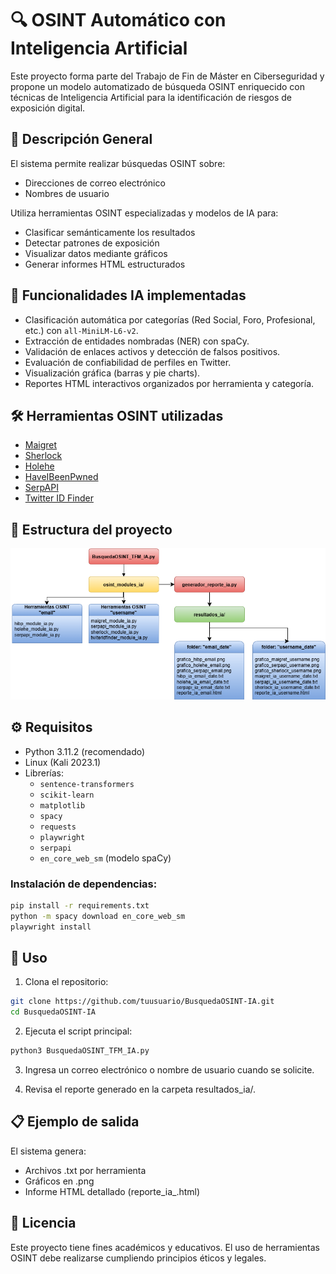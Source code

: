 # 🔍 OSINT Automático con Inteligencia Artificial

Este proyecto forma parte del Trabajo de Fin de Máster en Ciberseguridad y propone un modelo automatizado de búsqueda OSINT enriquecido con técnicas de Inteligencia Artificial para la identificación de riesgos de exposición digital.

## 🚀 Descripción General

El sistema permite realizar búsquedas OSINT sobre:
- Direcciones de correo electrónico
- Nombres de usuario

Utiliza herramientas OSINT especializadas y modelos de IA para:
- Clasificar semánticamente los resultados
- Detectar patrones de exposición
- Visualizar datos mediante gráficos
- Generar informes HTML estructurados

## 🧠 Funcionalidades IA implementadas

- Clasificación automática por categorías (Red Social, Foro, Profesional, etc.) con `all-MiniLM-L6-v2`.
- Extracción de entidades nombradas (NER) con spaCy.
- Validación de enlaces activos y detección de falsos positivos.
- Evaluación de confiabilidad de perfiles en Twitter.
- Visualización gráfica (barras y pie charts).
- Reportes HTML interactivos organizados por herramienta y categoría.

## 🛠️ Herramientas OSINT utilizadas

- [Maigret](https://github.com/soxoj/maigret)
- [Sherlock](https://github.com/sherlock-project/sherlock)
- [Holehe](https://github.com/megadose/holehe)
- [HaveIBeenPwned](https://haveibeenpwned.com/)
- [SerpAPI](https://serpapi.com/)
- [Twitter ID Finder](https://twiteridfinder.com)

## 📂 Estructura del proyecto

![Estructura del proyecto](images/flujo_funcional_OSINT+IA.png)


## ⚙️ Requisitos

- Python 3.11.2 (recomendado)
- Linux (Kali 2023.1)
- Librerías:
  - `sentence-transformers`
  - `scikit-learn`
  - `matplotlib`
  - `spacy`
  - `requests`
  - `playwright`
  - `serpapi`
  - `en_core_web_sm` (modelo spaCy)

### Instalación de dependencias:

```bash
pip install -r requirements.txt
python -m spacy download en_core_web_sm
playwright install
```

## 🧪 Uso
1. Clona el repositorio:

```bash
git clone https://github.com/tuusuario/BusquedaOSINT-IA.git
cd BusquedaOSINT-IA
```

2. Ejecuta el script principal:
```bash
python3 BusquedaOSINT_TFM_IA.py
```
3. Ingresa un correo electrónico o nombre de usuario cuando se solicite.

4. Revisa el reporte generado en la carpeta resultados_ia/.

## 📋 Ejemplo de salida
El sistema genera:

- Archivos .txt por herramienta
- Gráficos en .png
- Informe HTML detallado (reporte_ia_<objetivo>.html)

## 📜 Licencia
Este proyecto tiene fines académicos y educativos. El uso de herramientas OSINT debe realizarse cumpliendo principios éticos y legales.

